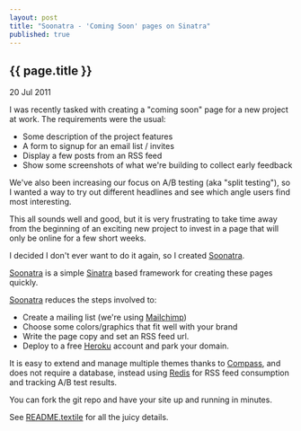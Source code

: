 ```yaml
---
layout: post
title: "Soonatra - 'Coming Soon' pages on Sinatra"
published: true
---
```


## {{ page.title }}

<p class="publish_date"> 20 Jul 2011</p>

I was recently tasked with creating a "coming soon" page for a new project at work. The requirements were the usual:

* Some description of the project features
* A form to signup for an email list / invites
* Display a few posts from an RSS feed
* Show some screenshots of what we're building to collect early feedback

We've also been increasing our focus on A/B testing (aka "split testing"), so I wanted a way to try out different
headlines and see which angle users find most interesting.

This all sounds well and good, but it is very frustrating to take time away from the beginning of an exciting new
project to invest in a page that will only be online for a few short weeks.

I decided I don't ever want to do it again, so I created [Soonatra](https://github.com/agoragames/soonatra).

[Soonatra](https://github.com/agoragames/soonatra) is a simple [Sinatra](http://www.sinatrarb.com/) based framework
for creating these pages quickly.

[Soonatra](https://github.com/agoragames/soonatra) reduces the steps involved to:

* Create a mailing list (we're using [Mailchimp](http://mailchimp.com/))
* Choose some colors/graphics that fit well with your brand
* Write the page copy and set an RSS feed url.
* Deploy to a free [Heroku](http://heroku.com/) account and park your domain.

It is easy to extend and manage multiple themes thanks to [Compass](http://compass-style.org/), and does not require a database,
instead using [Redis](http://redis.io/) for RSS feed consumption and tracking A/B test results.

You can fork the git repo and have your site up and running in minutes.

See [README.textile](https://github.com/agoragames/soonatra/blob/master/README.textile) for all the juicy details.
